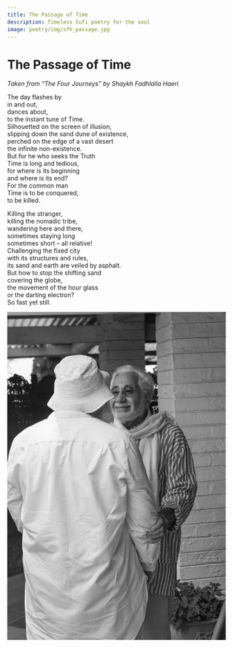 ```yaml
---
title: The Passage of Time
description: Timeless Sufi poetry for the soul
image: poetry/img/sfh_passage.jpg
---
```


# The Passage of Time

_Taken from “The Four Journeys” by Shaykh Fadhlalla Haeri_

The day flashes by  
in and out,  
dances about,  
to the instant tune of Time.  
Silhouetted on the screen of illusion,  
slipping down the sand dune of existence,  
perched on the edge of a vast desert  
the infinite non-existence.  
But for he who seeks the Truth  
Time is long and tedious,  
for where is its beginning  
and where is its end?  
For the common man  
Time is to be conquered,  
to be killed.  
  
Killing the stranger,  
killing the nomadic tribe,  
wandering here and there,  
sometimes staying long  
sometimes short – all relative!  
Challenging the fixed city  
with its structures and rules,  
its sand and earth are veiled by asphalt.  
But how to stop the shifting sand  
covering the globe,  
the movement of the hour glass  
or the darting electron?  
So fast yet still.  

![Safe Passage](./img/sfh_passage.jpg)

